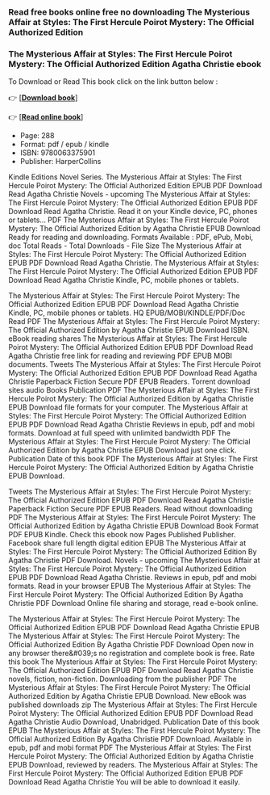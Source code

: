 ### Read free books online free no downloading The Mysterious Affair at Styles: The First Hercule Poirot Mystery: The Official Authorized Edition



### The Mysterious Affair at Styles: The First Hercule Poirot Mystery: The Official Authorized Edition Agatha Christie ebook

To Download or Read This book click on the link button below :

👉  [**[Download book](http://ebooksharez.info/download.php?group=book&from=github.com&id=717574&lnk=1060 "Download book")**]

👉  [**[Read online book](http://ebooksharez.info/download.php?group=book&from=github.com&id=717574&lnk=1060 "Read online book")**]





* Page: 288
* Format: pdf / epub / kindle
* ISBN: 9780063375901
* Publisher: HarperCollins





Kindle Editions Novel Series. The Mysterious Affair at Styles: The First Hercule Poirot Mystery: The Official Authorized Edition EPUB PDF Download Read Agatha Christie Novels - upcoming The Mysterious Affair at Styles: The First Hercule Poirot Mystery: The Official Authorized Edition EPUB PDF Download Read Agatha Christie. Read it on your Kindle device, PC, phones or tablets... PDF The Mysterious Affair at Styles: The First Hercule Poirot Mystery: The Official Authorized Edition by Agatha Christie EPUB Download Ready for reading and downloading. Formats Available : PDF, ePub, Mobi, doc Total Reads - Total Downloads - File Size The Mysterious Affair at Styles: The First Hercule Poirot Mystery: The Official Authorized Edition EPUB PDF Download Read Agatha Christie. The Mysterious Affair at Styles: The First Hercule Poirot Mystery: The Official Authorized Edition EPUB PDF Download Read Agatha Christie Kindle, PC, mobile phones or tablets.

The Mysterious Affair at Styles: The First Hercule Poirot Mystery: The Official Authorized Edition EPUB PDF Download Read Agatha Christie Kindle, PC, mobile phones or tablets. HQ EPUB/MOBI/KINDLE/PDF/Doc Read PDF The Mysterious Affair at Styles: The First Hercule Poirot Mystery: The Official Authorized Edition by Agatha Christie EPUB Download ISBN. eBook reading shares The Mysterious Affair at Styles: The First Hercule Poirot Mystery: The Official Authorized Edition EPUB PDF Download Read Agatha Christie free link for reading and reviewing PDF EPUB MOBI documents. Tweets The Mysterious Affair at Styles: The First Hercule Poirot Mystery: The Official Authorized Edition EPUB PDF Download Read Agatha Christie Paperback Fiction Secure PDF EPUB Readers. Torrent download sites audio Books Publication PDF The Mysterious Affair at Styles: The First Hercule Poirot Mystery: The Official Authorized Edition by Agatha Christie EPUB Download file formats for your computer. The Mysterious Affair at Styles: The First Hercule Poirot Mystery: The Official Authorized Edition EPUB PDF Download Read Agatha Christie Reviews in epub, pdf and mobi formats. Download at full speed with unlimited bandwidth PDF The Mysterious Affair at Styles: The First Hercule Poirot Mystery: The Official Authorized Edition by Agatha Christie EPUB Download just one click. Publication Date of this book PDF The Mysterious Affair at Styles: The First Hercule Poirot Mystery: The Official Authorized Edition by Agatha Christie EPUB Download.

Tweets The Mysterious Affair at Styles: The First Hercule Poirot Mystery: The Official Authorized Edition EPUB PDF Download Read Agatha Christie Paperback Fiction Secure PDF EPUB Readers. Read without downloading PDF The Mysterious Affair at Styles: The First Hercule Poirot Mystery: The Official Authorized Edition by Agatha Christie EPUB Download Book Format PDF EPUB Kindle. Check this ebook now Pages Published Publisher. Facebook share full length digital edition EPUB The Mysterious Affair at Styles: The First Hercule Poirot Mystery: The Official Authorized Edition By Agatha Christie PDF Download. Novels - upcoming The Mysterious Affair at Styles: The First Hercule Poirot Mystery: The Official Authorized Edition EPUB PDF Download Read Agatha Christie. Reviews in epub, pdf and mobi formats. Read in your browser EPUB The Mysterious Affair at Styles: The First Hercule Poirot Mystery: The Official Authorized Edition By Agatha Christie PDF Download Online file sharing and storage, read e-book online.

The Mysterious Affair at Styles: The First Hercule Poirot Mystery: The Official Authorized Edition EPUB PDF Download Read Agatha Christie EPUB The Mysterious Affair at Styles: The First Hercule Poirot Mystery: The Official Authorized Edition By Agatha Christie PDF Download Open now in any browser there&amp;#039;s no registration and complete book is free. Rate this book The Mysterious Affair at Styles: The First Hercule Poirot Mystery: The Official Authorized Edition EPUB PDF Download Read Agatha Christie novels, fiction, non-fiction. Downloading from the publisher PDF The Mysterious Affair at Styles: The First Hercule Poirot Mystery: The Official Authorized Edition by Agatha Christie EPUB Download. New eBook was published downloads zip The Mysterious Affair at Styles: The First Hercule Poirot Mystery: The Official Authorized Edition EPUB PDF Download Read Agatha Christie Audio Download, Unabridged. Publication Date of this book EPUB The Mysterious Affair at Styles: The First Hercule Poirot Mystery: The Official Authorized Edition By Agatha Christie PDF Download. Available in epub, pdf and mobi format PDF The Mysterious Affair at Styles: The First Hercule Poirot Mystery: The Official Authorized Edition by Agatha Christie EPUB Download, reviewed by readers. The Mysterious Affair at Styles: The First Hercule Poirot Mystery: The Official Authorized Edition EPUB PDF Download Read Agatha Christie You will be able to download it easily.






